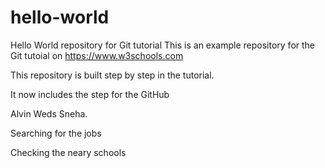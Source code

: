 # hello-world
Hello World repository for Git tutorial
This is an example repository for the Git tutoial on https://www.w3schools.com

This repository is built step by step in the tutorial.

It now includes the step for the GitHub

Alvin Weds Sneha.

Searching for the jobs 

Checking the neary schools 